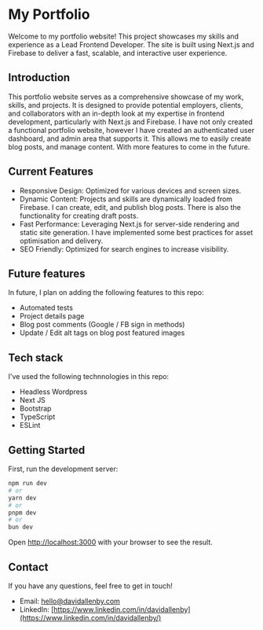 # My Portfolio

Welcome to my portfolio website! This project showcases my skills and experience as a Lead Frontend Developer. The site is built using Next.js and Firebase to deliver a fast, scalable, and interactive user experience.

## Introduction

This portfolio website serves as a comprehensive showcase of my work, skills, and projects. It is designed to provide potential employers, clients, and collaborators with an in-depth look at my expertise in frontend development, particularly with Next.js and Firebase. I have not only created a functional portfolio website, however I have created an authenticated user dashboard, and admin area that supports it. This allows me to easily create blog posts, and manage content. With more features to come in the future.

## Current Features

- Responsive Design: Optimized for various devices and screen sizes.
- Dynamic Content: Projects and skills are dynamically loaded from Firebase. I can create, edit, and publish blog posts. There is also the functionality for creating draft posts.
- Fast Performance: Leveraging Next.js for server-side rendering and static site generation. I have implemented some best practices for asset optimisation and delivery.
- SEO Friendly: Optimized for search engines to increase visibility.

## Future features

In future, I plan on adding the following features to this repo:

- Automated tests
- Project details page
- Blog post comments (Google / FB sign in methods)
- Update / Edit alt tags on blog post featured images

## Tech stack

I've used the following technnologies in this repo:

- Headless Wordpress
- Next JS
- Bootstrap
- TypeScript
- ESLint

## Getting Started

First, run the development server:

```bash
npm run dev
# or
yarn dev
# or
pnpm dev
# or
bun dev
```

Open [http://localhost:3000](http://localhost:3000) with your browser to see the result.

## Contact

If you have any questions, feel free to get in touch!

- Email: [hello@davidallenby.com](mailto:hello@davidallenby.com)
- LinkedIn: [https://www.linkedin.com/in/davidallenby](https://www.linkedin.com/in/davidallenby/)
